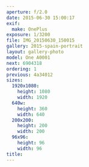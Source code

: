 ```yaml
---
aperture: f/2.0
date: 2015-06-30 15:00:17
exif:
  make: OnePlus
exposure: 1/3200
file: IMG_20150630_150015
gallery: 2015-spain-portrait
layout: gallery-photo
model: One A0001
next: 6904318
ordering: 1
previous: 4a34012
sizes:
  1920x1080:
    height: 1080
    width: 1920
  640w:
    height: 360
    width: 640
  200x200:
    height: 200
    width: 200
  96x96:
    height: 96
    width: 96
title: 
---
```

